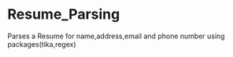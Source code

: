 # Resume_Parsing
Parses a Resume for name,address,email and phone number using packages(tika,regex)
